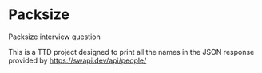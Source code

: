 # Packsize
Packsize interview question

This is a TTD project designed to print all the names in the JSON response provided by https://swapi.dev/api/people/ 
